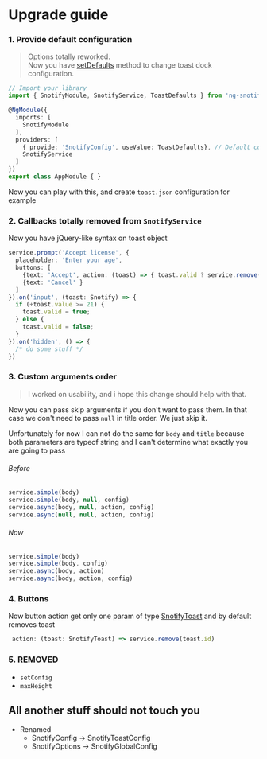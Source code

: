 # Upgrade guide

### 1. Provide default configuration

> Options totally reworked.  
  Now you have [setDefaults](../api/options.md#setting-default-configuration) method to change toast dock configuration.
```typescript
// Import your library
import { SnotifyModule, SnotifyService, ToastDefaults } from 'ng-snotify';

@NgModule({
  imports: [
    SnotifyModule
  ],
  providers: [
    { provide: 'SnotifyConfig', useValue: ToastDefaults}, // Default configuration
    SnotifyService
  ]
})
export class AppModule { }
```

Now you can play with this, and create `toast.json` configuration for example


### 2. Callbacks totally removed from `SnotifyService`

Now you have jQuery-like syntax on toast object

```typescript
service.prompt('Accept license', {
  placeholder: 'Enter your age',
  buttons: [
    {text: 'Accept', action: (toast) => { toast.valid ? service.remove(toast.id) : false }, bold: true},
    {text: 'Cancel' }
  ]
}).on('input', (toast: Snotify) => {
  if (+toast.value >= 21) {
    toast.valid = true;
  } else {
    toast.valid = false;
  }
}).on('hidden', () => {
  /* do some stuff */
})
```

### 3. Custom arguments order

> I worked on usability, and i hope this change should help with that.

Now you can pass skip arguments if you don't want to pass them.
In that case we don't need to pass `null` in title order. We just skip it.

Unfortunately for now I can not do the same for `body` and `title` because both parameters are typeof string and I can't determine what exactly you are going to pass

###### Before
```typescript
service.simple(body)
service.simple(body, null, config)
service.async(body, null, action, config)
service.async(null, null, action, config)
```

###### Now

```typescript
service.simple(body)
service.simple(body, config)
service.async(body, action)
service.async(body, action, config)
```

### 4. Buttons

Now button action get only one param of type [SnotifyToast](../api/model.md#snotifytoast) and by default removes toast

```typescript
 action: (toast: SnotifyToast) => service.remove(toast.id)
```


### 5. REMOVED
 - `setConfig`
 - `maxHeight`
 
 
## All another stuff should not touch you
- Renamed
  - SnotifyConfig -> SnotifyToastConfig
  - SnotifyOptions -> SnotifyGlobalConfig

